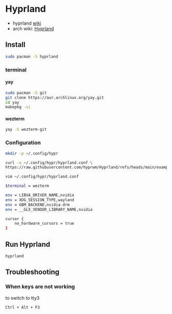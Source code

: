 # Hyprland

- hyprland [wiki](https://wiki.hyprland.org/)
- arch wiki: [Hyprland](https://wiki.archlinux.org/title/Hyprland)

## Install

```bash
sudo pacman -S hyprland
```

### terminal

#### yay

```bash
sudo pacman -S git
git clone https://aur.archlinux.org/yay.git
cd yay
makepkg -si
```

#### wezterm

```bash
yay -S wezterm-git
```

### Configuration

```bash
mkdir -p ~/.config/hypr
```

```bash
curl -o ~/.config/hypr/hyprland.conf \
https://raw.githubusercontent.com/hyprwm/Hyprland/refs/heads/main/example/hyprland.conf
```

```bash
vim ~/.config/hypr/hyprland.conf
```

```bash
$terminal = wezterm

env = LIBVA_DRIVER_NAME,nvidia
env = XDG_SESSION_TYPE,wayland
env = GBM_BACKEND,nvidia-drm
env = __GLX_VENDOR_LIBRARY_NAME,nvidia

cursor {
    no_hardware_cursors = true
}
```

## Run Hyprland

```bash
hyprland
```

## Troubleshooting

### When keys are not working

to switch to tty3

```bash
Ctrl + Alt + F3
```

